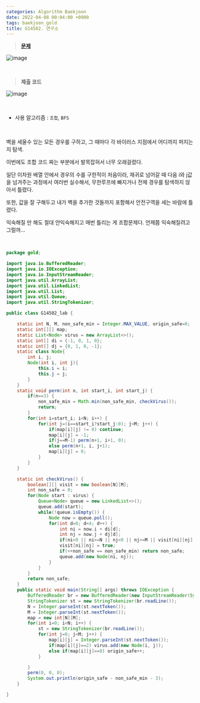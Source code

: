 ```yaml
---
categories: Algorithm Baekjoon
date: 2022-04-08 00:04:00 +0900
tags: baekjoon_gold
title: G14502. 연구소
---
```


> **[문제](https://www.acmicpc.net/problem/14502)**

![image](https://user-images.githubusercontent.com/80896077/173899850-29d571a9-ba9e-4ab3-8b83-b709dead1b89.png)

<br>

> **제출 코드**

![image](https://user-images.githubusercontent.com/80896077/173899874-87eb2580-93c4-4b52-9007-23f7133ae766.png)

<br>

- 사용 알고리즘 : `조합`, `BFS`

<br>

벽을 세울수 있는 모든 경우를 구하고, 그 때마다 각 바이러스 지점에서 어디까지 퍼지는지 탐색.

이번에도 조합 코드 짜는 부분에서 발목잡혀서 너무 오래걸렸다.

일단 이차원 배열 안에서 경우의 수를 구한적이 처음이라, 재귀로 넘어갈 때 다음 i와 j값을 넘겨주는 과정에서 여러번 실수해서, 무한루프에 빠지거나 전체 경우를 탐색하지 않아서 틀렸다.

또한, 값을 잘 구해두고 내가 벽을 추가한 것들까지 포함해서 안전구역을 세는 바람에 틀렸다.

익숙해질 만 해도 절대 안익숙해지고 매번 틀리는 게 조합문제다. 언제쯤 익숙해질려고 그럴까...

<br>

```java
package gold;

import java.io.BufferedReader;
import java.io.IOException;
import java.io.InputStreamReader;
import java.util.ArrayList;
import java.util.LinkedList;
import java.util.List;
import java.util.Queue;
import java.util.StringTokenizer;

public class G14502_lab {

	static int N, M, non_safe_min = Integer.MAX_VALUE, origin_safe=0;
	static int[][] map;
	static List<Node> virus = new ArrayList<>();
	static int[] di = {-1, 0, 1, 0};
	static int[] dj = {0, 1, 0, -1};
	static class Node{
		int i, j;
		Node(int i, int j){
			this.i = i;
			this.j = j;
		}
	}
	static void perm(int n, int start_i, int start_j) {
		if(n==3) {
			non_safe_min = Math.min(non_safe_min, checkVirus());
			return;
		}
		for(int i=start_i; i<N; i++) {
			for(int j=(i==start_i?start_j:0); j<M; j++) {
				if(map[i][j] != 0) continue;
				map[i][j] = -1;
				if(j==M-1) perm(n+1, i+1, 0);
				else perm(n+1, i, j+1);
				map[i][j] = 0;
			}
		}
	}

	static int checkVirus() {
		boolean[][] visit = new boolean[N][M];
		int non_safe = 0;
		for(Node start : virus) {
			Queue<Node> queue = new LinkedList<>();
			queue.add(start);
			while(!queue.isEmpty()) {
				Node now = queue.poll();
				for(int d=0; d<4; d++) {
					int ni = now.i + di[d];
					int nj = now.j + dj[d];
					if(ni<0 || ni>=N || nj<0 || nj>=M || visit[ni][nj] || map[ni][nj]!=0) continue;
					visit[ni][nj] = true;
					if(++non_safe == non_safe_min) return non_safe;
					queue.add(new Node(ni, nj));
				}
			}
		}
		return non_safe;
	}
	public static void main(String[] args) throws IOException {
		BufferedReader br = new BufferedReader(new InputStreamReader(System.in));
		StringTokenizer st = new StringTokenizer(br.readLine());
		N = Integer.parseInt(st.nextToken());
		M = Integer.parseInt(st.nextToken());
		map = new int[N][M];
		for(int i=0; i<N; i++) {
			st = new StringTokenizer(br.readLine());
			for(int j=0; j<M; j++) {
				map[i][j] = Integer.parseInt(st.nextToken());
				if(map[i][j]==2) virus.add(new Node(i, j));
				else if(map[i][j]==0) origin_safe++;
			}

		}
		perm(0, 0, 0);
		System.out.println(origin_safe - non_safe_min - 3);
	}

}
```
